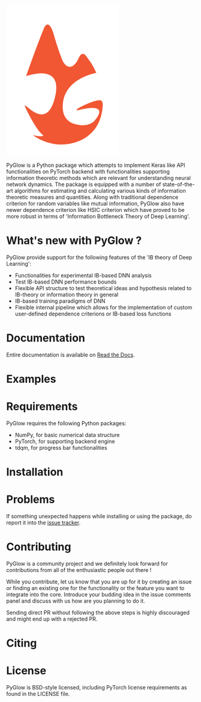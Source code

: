 <img src='/docs/source/_static/PyGlow_logo.jpg' width="300" height="400">

PyGlow is a Python package which attempts to implement Keras like API functionalities on PyTorch backend with functionalities supporting information theoretic methods which are relevant for understanding neural network dynamics. The package is equipped with a number of state-of-the-art algorithms for estimating and calculating various kinds of information theoretic measures and quantities. Along with traditional dependence criterion for random variables like mutual information, PyGlow also have newer dependence criterion like HSIC criterion which have proved to be more robust in terms of 'Information Bottleneck Theory of Deep Learning'. 

# What's new with PyGlow ?

PyGlow provide support for the following features of the 'IB theory of Deep Learning':

- Functionalities for experimental IB-based DNN analysis
- Test IB-based DNN performance bounds
- Flexible API structure to test theoretical ideas and hypothesis related to IB-theory or information theory in general
- IB-based training paradigms of DNN
- Flexible internal pipeline which allows for the implementation of custom user-defined dependence criterions or IB-based loss functions 

# Documentation

Entire documentation is available on [Read the Docs](https://pyglow.readthedocs.io/en/latest/).

# Examples 

# Requirements

PyGlow requires the following Python packages:

- NumPy, for basic numerical data structure
- PyTorch, for supporting backend engine
- tdqm, for progress bar functionalities

# Installation

# Problems

If something unexpected happens while installing or using the package, do report it into the [issue tracker](https://github.com/spino17/PyGlow/issues).

# Contributing

PyGlow is a community project and we definitely look forward for contributions from all of the enthusiastic people out there ! 

While you contribute,  let us know that you are up for it by creating an issue or finding an existing one for the functionality or the feature you want to integrate into the core. Introduce your budding idea in the issue comments panel and discuss with us how are you planning to do it. 

Sending direct PR without following the above steps is highly discouraged and might end up with a rejected PR.

# Citing

# License

PyGlow is BSD-style licensed, including PyTorch license requirements as found in the LICENSE file.
